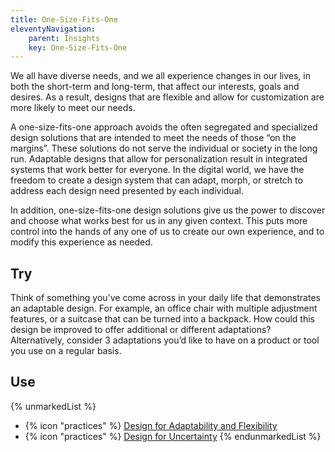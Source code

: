 ```yaml
---
title: One-Size-Fits-One
eleventyNavigation:
    parent: Insights
    key: One-Size-Fits-One
---
```


We all have diverse needs, and we all experience changes in our lives, in both the short-term and long-term, that affect
our interests, goals and desires. As a result, designs that are flexible and allow for customization are more likely to
meet our needs.

A one-size-fits-one approach avoids the often segregated and specialized design solutions that are intended to meet the
needs of those “on the margins”. These solutions do not serve the individual or society in the long run. Adaptable
designs that allow for personalization result in integrated systems that work better for everyone. In the digital world,
we have the freedom to create a design system that can adapt, morph, or stretch to address each design need presented by
each individual.

In addition, one-size-fits-one design solutions give us the power to discover and choose what works best for us in any
given context. This puts more control into the hands of any one of us to create our own experience, and to modify this
experience as needed.

## Try

Think of something you’ve come across in your daily life that demonstrates an adaptable design. For example, an office
chair with multiple adjustment features, or a suitcase that can be turned into a backpack. How could this design be
improved to offer additional or different adaptations? Alternatively, consider 3 adaptations you’d like to have on a
product or tool you use on a regular basis.

## Use

{% unmarkedList %}
* {% icon "practices" %} [Design for Adaptability and Flexibility](../../practices/design-for-adaptability-and-flexibility/)
* {% icon "practices" %} [Design for Uncertainty](../../practices/design-for-uncertainty/)
{% endunmarkedList %}
